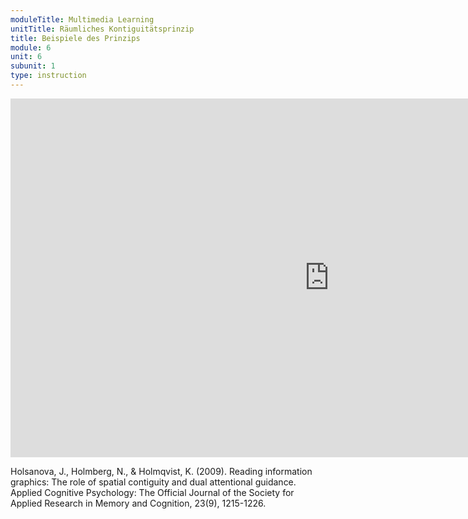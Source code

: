 ```yaml
---
moduleTitle: Multimedia Learning
unitTitle: Räumliches Kontiguitätsprinzip
title: Beispiele des Prinzips
module: 6
unit: 6
subunit: 1
type: instruction
---
```



<iframe width="1020" height="574" src="https://www.youtube.com/embed/aMs6375k3CE" frameborder="0" allow="accelerometer; autoplay; encrypted-media; gyroscope; picture-in-picture" allowfullscreen></iframe>


Holsanova, J., Holmberg, N., & Holmqvist, K. (2009). Reading information graphics: The role of spatial contiguity and dual attentional guidance. Applied Cognitive Psychology: The Official Journal of the Society for Applied Research in Memory and Cognition, 23(9), 1215-1226.